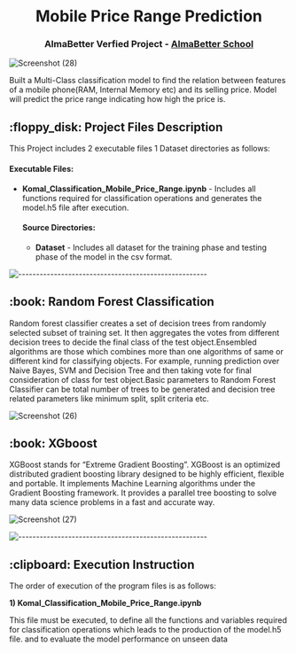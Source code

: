    
</p>
<h1 align="center"> Mobile Price Range Prediction </h1>
<h3 align="center"> AlmaBetter Verfied Project - <a href="https://www.almabetter.com/"> AlmaBetter School </a> </h5>


![Screenshot (28)](https://user-images.githubusercontent.com/102009481/177788412-1f515f71-0654-4a26-9c05-f3598f4f034d.png)




<p>Built a Multi-Class classification model to find the relation between features of a mobile phone(RAM, Internal Memory etc) and its selling price. Model will predict the price range indicating how high the price is.</p>

<h2> :floppy_disk: Project Files Description</h2>


<p>This Project includes 2 executable files 1 Dataset directories as follows:</p>
<h4>Executable Files:</h4>
<ul>
  
  <li><b>Komal_Classification_Mobile_Price_Range.ipynb</b> - Includes all functions required for classification operations  and generates the model.h5 file after execution.</li>
  

<h4>Source Directories:</h4>
<ul>
  <li><b>Dataset</b> - Includes all dataset  for the training phase  and testing phase of the model in the csv format.</li>
  
</ul>


  
</ul>

![-----------------------------------------------------](https://raw.githubusercontent.com/andreasbm/readme/master/assets/lines/rainbow.png)

<h2> :book: Random Forest Classification </h2>

<p> Random forest classifier creates a set of decision trees from randomly selected subset of training set. It then aggregates the votes from different decision trees to decide the final class of the test object.Ensembled algorithms are those which combines more than one algorithms of same or different kind for classifying objects. For example, running prediction over Naive Bayes, SVM and Decision Tree and then taking vote for final consideration of class for test object.Basic parameters to Random Forest Classifier can be total number of trees to be generated and decision tree related parameters like minimum split, split criteria etc.
   
   ![Screenshot (26)](https://user-images.githubusercontent.com/102009481/177786192-c7ada90f-dec6-4231-a8a9-165239925432.png)


<h2> :book: XGboost </h2>

<p> XGBoost stands for “Extreme Gradient Boosting”. XGBoost is an optimized distributed gradient boosting library designed to be highly efficient, flexible and portable. It implements Machine Learning algorithms under the Gradient Boosting framework. It provides a parallel tree boosting to solve many data science problems in a fast and accurate way. 


![Screenshot (27)](https://user-images.githubusercontent.com/102009481/177787039-573da579-37af-4456-957b-c72d75c120b1.png)



![-----------------------------------------------------](https://raw.githubusercontent.com/andreasbm/readme/master/assets/lines/rainbow.png)

<h2> :clipboard: Execution Instruction</h2>
<p>The order of execution of the program files is as follows:</p>


<p><b>1) Komal_Classification_Mobile_Price_Range.ipynb</b></p>
<p> This file must be executed, to define all the functions and variables required for classification operations which leads to the production of the model.h5 file. and to evaluate the model performance on unseen data






 













